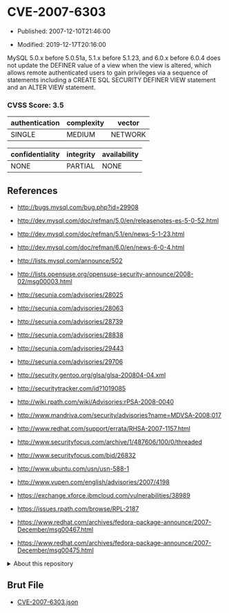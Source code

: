 # CVE-2007-6303

- Published: 2007-12-10T21:46:00

- Modified: 2019-12-17T20:16:00

MySQL 5.0.x before 5.0.51a, 5.1.x before 5.1.23, and 6.0.x before 6.0.4 does not update the DEFINER value of a view when the view is altered, which allows remote authenticated users to gain privileges via a sequence of statements including a CREATE SQL SECURITY DEFINER VIEW statement and an ALTER VIEW statement.

### CVSS Score: **3.5**

| authentication | complexity | vector |
| --- | --- | --- |
| SINGLE | MEDIUM | NETWORK |

| confidentiality | integrity | availability |
| --- | --- | --- |
| NONE | PARTIAL | NONE |

## References

* http://bugs.mysql.com/bug.php?id=29908

* http://dev.mysql.com/doc/refman/5.0/en/releasenotes-es-5-0-52.html

* http://dev.mysql.com/doc/refman/5.1/en/news-5-1-23.html

* http://dev.mysql.com/doc/refman/6.0/en/news-6-0-4.html

* http://lists.mysql.com/announce/502

* http://lists.opensuse.org/opensuse-security-announce/2008-02/msg00003.html

* http://secunia.com/advisories/28025

* http://secunia.com/advisories/28063

* http://secunia.com/advisories/28739

* http://secunia.com/advisories/28838

* http://secunia.com/advisories/29443

* http://secunia.com/advisories/29706

* http://security.gentoo.org/glsa/glsa-200804-04.xml

* http://securitytracker.com/id?1019085

* http://wiki.rpath.com/wiki/Advisories:rPSA-2008-0040

* http://www.mandriva.com/security/advisories?name=MDVSA-2008:017

* http://www.redhat.com/support/errata/RHSA-2007-1157.html

* http://www.securityfocus.com/archive/1/487606/100/0/threaded

* http://www.securityfocus.com/bid/26832

* http://www.ubuntu.com/usn/usn-588-1

* http://www.vupen.com/english/advisories/2007/4198

* https://exchange.xforce.ibmcloud.com/vulnerabilities/38989

* https://issues.rpath.com/browse/RPL-2187

* https://www.redhat.com/archives/fedora-package-announce/2007-December/msg00467.html

* https://www.redhat.com/archives/fedora-package-announce/2007-December/msg00475.html

<details>
<summary>About this repository</summary> 

  This repository is part of the project [Live Hack CVE](https://github.com/Live-Hack-CVE). Main website can be found [www.live-hack.org](https://www.live-hack.org) 
  
  Made by [Sn0wAlice](https://github.com/Sn0wAlice) for the people that care about security and need to have a feed of the latest CVEs. Hope you enjoy it, don't forget to star the repo and follow me on [Twitter](https://twitter.com/Sn0wAlice) and [Github](https://github.com/Sn0wAlice). And that is my [personnal website](https://www.alice-snow.me/)

  - [Home Page](https://github.com/Live-Hack-CVE)
  - [Framework](https://github.com/Live-Hack-CVE/cve-framework)
  - [CVE database](https://github.com/Live-Hack-CVE/full_database)
  - [Changelog](https://github.com/Live-Hack-CVE/Changelog)
</details>

## Brut File

* [CVE-2007-6303.json](https://raw.githubusercontent.com/Live-Hack-CVE/full_database/main/cves/2007/CVE-2007-6303.json)

